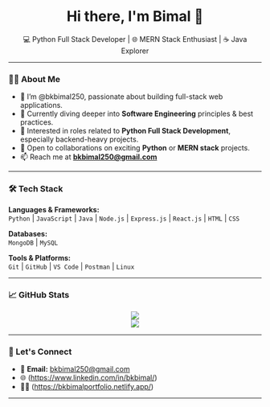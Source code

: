 <h1 align="center">Hi there, I'm Bimal 👋</h1>
<p align="center">
  💻 Python Full Stack Developer | 🌐 MERN Stack Enthusiast | ☕ Java Explorer
</p>

---

### 👨‍💻 About Me
- 🔭 I’m @bkbimal250, passionate about building full-stack web applications.
- 🌱 Currently diving deeper into **Software Engineering** principles & best practices.
- 👀 Interested in roles related to **Python Full Stack Development**, especially backend-heavy projects.
- 🤝 Open to collaborations on exciting **Python** or **MERN stack** projects.
- 📫 Reach me at **bkbimal250@gmail.com**

---

### 🛠️ Tech Stack
**Languages & Frameworks:**  
`Python` | `JavaScript` | `Java` | `Node.js` | `Express.js` | `React.js` | `HTML` | `CSS`

**Databases:**  
`MongoDB` | `MySQL`

**Tools & Platforms:**  
`Git` | `GitHub` | `VS Code` | `Postman` | `Linux`

---

### 📈 GitHub Stats
<p align="center">
  <img src="https://github-readme-stats.vercel.app/api?username=bkbimal250&show_icons=true&theme=tokyonight" />
  <br />
  <img src="https://github-readme-stats.vercel.app/api/top-langs/?username=bkbimal250&layout=compact&theme=tokyonight" />
</p>

---

### 🔗 Let's Connect
- 📧 **Email:** bkbimal250@gmail.com  
- 🌐 (https://www.linkedin.com/in/bkbimal/)  
- 🧑‍💻 (https://bkbimalportfolio.netlify.app/)

---

<!---
bkbimal250/bkbimal250 is a ✨ special ✨ repository because its `README.md` (this file) appears on your GitHub profile.
You can click the Preview link to take a look at your changes.
--->
